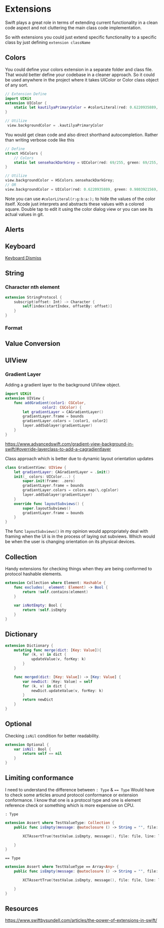 # Extensions

Swift plays a great role in terms of extending current functionality in a clean code aspect and not cluttering the main class code implementation.

So with extensions you could just extend specific functionality to a specific class by just defining `extension className`

## Colors

You could define your colors extension in a separate folder and class file. That would better define your codebase in a cleaner approach. So it could be used anywhere in the project where it takes UIColor or Color class object of any sort.

```swift
// Extension Define
import UIKit
extension UIColor {
    static let kautilyaPrimaryColor = #colorLiteral(red: 0.6220935889, green: 0.9803921569, blue: 0.3810976606, alpha: 1)
}

// Utilize
 view.backgroundColor = .kautilyaPrimaryColor
```

You would get clean code and also direct shorthand autocompletion. Rather than writing verbose code like this

```swift
// Define
struct HSColors {
    // Colors
    static let sensehackDarkGrey = UIColor(red: 69/255, green: 69/255, blue: 69/255, alpha: 1)
}

// Utilize
view.backgroundColor = HSColors.sensehackDarkGrey;
// OR
view.backgroundColor = UIColor(red: 0.6220935889, green: 0.9803921569, blue: 0.3810976606, alpha: 1);
```

Note you can use `#colorLiteral(r:g:b:a:);` to hide the values of the color itself. Xcode just interprets and abstracts these values with a colored square. Double tap to edit it using the color dialog view or you can see its actual values in git.

## Alerts

## Keyboard

[Keyboard Dismiss](https://stackoverflow.com/questions/11282449/move-uiview-up-when-the-keyboard-appears-in-ios?noredirect=1&lq=1)

## String

### Character nth element

```swift
extension StringProtocol {
    subscript(offset: Int) -> Character {
        self[index(startIndex, offsetBy: offset)]
    }
}
```

### Format

## Value Conversion


## UIView

### Gradient Layer 

Adding a gradient layer to the background UIView object.
```swift
import UIKit
extension UIView {
	func addGradient(color1: CGColor,
				 color2: CGColor) {
		let gradientLayer = CAGradientLayer()
		gradientLayer.frame = bounds
		gradientLayer.colors = [color1, color2]
		layer.addSublayer(gradientLayer)
	}
}
```
https://www.advancedswift.com/gradient-view-background-in-swift/#override-layerclass-to-add-a-cagradientlayer

Class approach which is better due to dynamic layout orientation updates

```swift
class GradientView: UIView {
    let gradientLayer: CAGradientLayer = .init()
    init(_ colors: UIColor...) {
        super.init(frame: .zero)
        gradientLayer.frame = bounds
        gradientLayer.colors = colors.map(\.cgColor)
        layer.addSublayer(gradientLayer)
    }
    override func layoutSubviews() {
        super.layoutSubviews()
        gradientLayer.frame = bounds
    }
}
```

The func `layoutSubviews()` in my opinion would appropriately deal with framing when the UI is in the process of laying out subviews. Which would be when the user is changing orientation on its physical devices.


## Collection

Handy extensions for checking things when they are being conformed to protocol hashable elements.
```swift
extension Collection where Element: Hashable {
    func excludes(_ element: Element) -> Bool {
        return !self.contains(element)
    }
    
    var isNotEmpty: Bool {
        return !self.isEmpty
    }
}
```


## Dictionary

```swift
extension Dictionary {
    mutating func merge(dict: [Key: Value]){
        for (k, v) in dict {
            updateValue(v, forKey: k)
        }
    }

    func merged(dict: [Key: Value]) -> [Key: Value] {
        var newDict: [Key: Value] = self
        for (k, v) in dict {
            newDict.updateValue(v, forKey: k)
        }
        return newDict
    }
}
```

## Optional

Checking `isNil` condition for better readability.

```swift
extension Optional {
    var isNil: Bool {
        return self == nil
    }
}
```

## Limiting conformance

I need to understand the difference between `: Type` & `== Type`
Would have to check some articles around protocol conformance or extension conformance. I know that one is a protocol type and one is element reference check or something which is more expensive on CPU.

`: Type` 
```swift
extension Assert where TestValueType: Collection {
    public func isEmpty(message: @autoclosure () -> String = "", file: StaticString = #filePath, line: UInt = #line) {

        XCTAssertTrue(testValue.isEmpty, message(), file: file, line: line)

    }
}
```

`== Type`
```swift
extension Assert where TestValueType == Array<Any> {
    public func isEmpty(message: @autoclosure () -> String = "", file: StaticString = #filePath, line: UInt = #line) {

        XCTAssertTrue(testValue.isEmpty, message(), file: file, line: line)

    }
}
```


## Resources

https://www.swiftbysundell.com/articles/the-power-of-extensions-in-swift/
